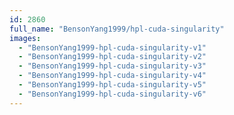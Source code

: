 ```yaml
---
id: 2860
full_name: "BensonYang1999/hpl-cuda-singularity"
images: 
  - "BensonYang1999-hpl-cuda-singularity-v1"
  - "BensonYang1999-hpl-cuda-singularity-v2"
  - "BensonYang1999-hpl-cuda-singularity-v3"
  - "BensonYang1999-hpl-cuda-singularity-v4"
  - "BensonYang1999-hpl-cuda-singularity-v5"
  - "BensonYang1999-hpl-cuda-singularity-v6"
---
```

